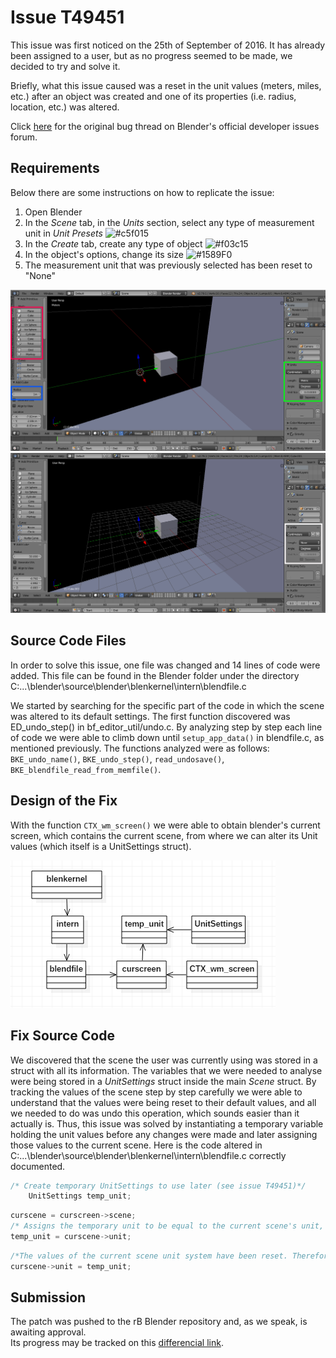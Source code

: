 # Issue T49451
This issue was first noticed on the 25th of September of 2016. It has already been assigned to a user, but as no progress seemed to be made, we decided to try and solve it.

Briefly, what this issue caused was a reset in the unit values (meters, miles, etc.) after an object was created and one of its properties (i.e. radius, location, etc.) was altered.

Click [here](https://developer.blender.org/T49451) for the original bug thread on Blender's official developer issues forum.

## Requirements

Below there are some instructions on how to replicate the issue:

1. Open Blender
2. In the *Scene* tab, in the *Units* section, select any type of measurement unit in *Unit Presets* ![#c5f015](https://placehold.it/15/c5f015/000000?text=+) 
3. In the *Create* tab, create any type of object ![#f03c15](https://placehold.it/15/f03c15/000000?text=+)
4. In the object's options, change its size ![#1589F0](https://placehold.it/15/1589F0/000000?text=+)
5. The measurement unit that was previously selected has been reset to "None"

![issue_1_instr](https://github.com/DiogoDores/FEUP-ESOF/blob/master/Third%20project/cube_units.png "Issue #1 Instructions")
![bug](https://github.com/DiogoDores/FEUP-ESOF/blob/master/Third%20project/units_after.png "Demonstration of the bug")

## Source Code Files

In order to solve this issue, one file was changed and 14 lines of code were added. This file can be found in the Blender folder under the directory C:\...\blender\source\blender\blenkernel\intern\blendfile.c

We started by searching for the specific part of the code in which the scene was altered to its default settings. The first function discovered was ED_undo_step() in bf_editor_util/undo.c. By analyzing step by step each line of code we were able to climb down until `setup_app_data()` in blendfile.c, as mentioned previously. The functions analyzed were as follows: 
`BKE_undo_name()`, `BKE_undo_step()`, `read_undosave()`, `BKE_blendfile_read_from_memfile()`.

## Design of the Fix

With the function `CTX_wm_screen()` we were able to obtain blender's current screen, which contains the current scene, from where we can alter its Unit values (which itself is a UnitSettings struct).

![uml](https://github.com/DiogoDores/FEUP-ESOF/blob/master/Third%20project/uml_issue_1.png "UML")

## Fix Source Code

We discovered that the scene the user was currently using was stored in a struct with all its information. The variables that we were needed to analyse were being stored in a *UnitSettings* struct inside the main *Scene* struct. By tracking the values of the scene step by step carefully we were able to understand that the values were being reset to their default values, and all we needed to do was undo this operation, which sounds easier than it actually is. Thus, this issue was solved by instantiating a temporary variable holding the unit values before any changes were made and later assigning those values to the current scene. Here is the code altered in C:\...\blender\source\blender\blenkernel\intern\blendfile.c correctly documented.

```Cpp
/* Create temporary UnitSettings to use later (see issue T49451)*/
	UnitSettings temp_unit;
```

```Cpp
curscene = curscreen->scene;
/* Assigns the temporary unit to be equal to the current scene's unit, in order to hold in the values before everything is reset*/
temp_unit = curscene->unit;
```

```Cpp
/*The values of the current scene unit system have been reset. Therefore, we must fill them with the values previously saved previously*/
curscene->unit = temp_unit;
```

## Submission
The patch was pushed to the rB Blender repository and, as we speak, is awaiting approval.  
Its progress may be tracked on this [differencial link](https://developer.blender.org/D2953).

